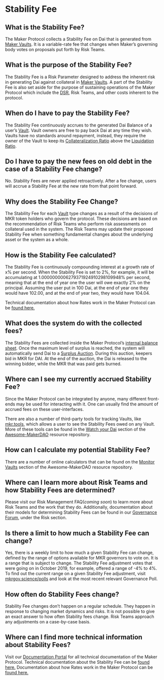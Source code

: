 # Stability Fee

## What is the Stability Fee?

The Maker Protocol collects a Stability Fee on Dai that is generated from [Maker Vaults](vault.md). It is a variable-rate fee that changes when Maker’s governing body votes on proposals put forth by Risk Teams.

## What is the purpose of the Stability Fee?

The Stability Fee is a Risk Parameter designed to address the inherent risk in generating Dai against collateral in [Maker Vaults](vault.md). A part of the Stability Fee is also set aside for the purpose of sustaining operations of the Maker Protocol which include the [DSR](dsr.md), Risk Teams, and other costs inherent to the protocol.

## When do I have to pay the Stability Fee?

The Stability Fee continuously accrues to the generated Dai Balance of a user’s [Vault](vault.md). Vault owners are free to pay back Dai at any time they wish. Vaults have no standards around repayment, instead, they require the owner of the Vault to keep its [Collateralization Ratio](vault.md#what-is-the-collateralization-ratio) above the [Liquidation Ratio](liquidation.md#what-is-the-liquidation-ratio).

## Do I have to pay the new fees on old debt in the case of a Stability Fee change?

No. Stability Fees are never applied retroactively. After a fee change, users will accrue a Stability Fee at the new rate from that point forward.

## Why does the Stability Fee Change?

The Stability Fee for each [Vault](vault.md) type changes as a result of the decisions of MKR token holders who govern the protocol. These decisions are based on the recommendation of Risk Teams who perform risk assessments on collateral used in the system. The Risk Teams may update their proposed Stability Fee when something fundamental changes about the underlying asset or the system as a whole.

## How is the Stability Fee calculated?

The Stability Fee is continuously compounding interest at a growth rate of x% per second. When the Stability Fee is set to 2%, for example, it will be accumulating at 1.0000000006279371924910298109948‬% per second, meaning that at the end of year one the user will owe exactly 2% on the principal. Assuming the user put in 100 Dai, at the end of year one they would have 102.00, and at the end of year two, they would have 104.04.

Technical documentation about how Rates work in the Maker Protocol can be [found here.](https://docs.makerdao.com/smart-contract-modules/rates-module)

## What does the system do with the collected fees?

The Stability Fees are collected inside the Maker Protocol’s [internal balance sheet](https://docs.makerdao.com/smart-contract-modules/core-module/vat-detailed-documentation). Once the maximum level of surplus is reached, the system will automatically send Dai to a [Surplus Auction](https://docs.makerdao.com/auctions/the-auctions-of-the-maker-protocol#surplus-auction). During this auction, keepers bid in MKR for DAI. At the end of the auction, the Dai is released to the winning bidder, while the MKR that was paid gets burned.

## Where can I see my currently accrued Stability Fee?

Since the Maker Protocol can be integrated by anyone, many different front-ends may be used for interacting with it. One can usually find the amount of accrued fees on these user-interfaces.

There are also a number of third-party tools for tracking Vaults, like [mkr.tools](https://mkr.tools/cdps), which allows a user to see the Stability Fees owed on any Vault. More of these tools can be found in the [Watch your Dai](https://awesome.makerdao.com/#watch-dai) section of the [Awesome-MakerDAO](https://awesome.makerdao.com/) resource repository.

## How can I calculate my potential Stability Fee?

There are a number of online calculators that can be found on the [Monitor Vaults](https://awesome.makerdao.com/#monitor-vaults) section of the Awesome-MakerDAO resource repository.

## Where can I learn more about Risk Teams and how Stability Fees are determined?

Please visit our Risk Management FAQ(_coming soon_) to learn more about Risk Teams and the work that they do. Additionally, documentation about their models for determining Stability Fees can be found in our [Governance Forum](https://forum.makerdao.com/), under the Risk section.

## Is there a limit to how much a Stability Fee can change?

Yes, there is a weekly limit to how much a given Stability Fee can change, defined by the range of options available for MKR  governors to vote on. It is a range that is subject to change. The Stability Fee adjustment votes that were going on in October 2019, for example, offered a range of -4% to 4%. To find out the current range on a given Stability Fee adjustment, visit [mkrgov.science/polls](https://mkrgov.science/polls) and look at the most recent relevant Governance Poll.

## How often do Stability Fees change?

Stability Fee changes don’t happen on a regular schedule. They happen in response to changing market dynamics and risks. It is not possible to give an exact answer to how often Stability fees change. Risk Teams approach any adjustments on a case-by-case basis.

## Where can I find more technical information about Stability Fees?

Visit our [Documentation Portal](https://docs.makerdao.com/) for all technical documentation of the Maker Protocol. Technical documentation about the Stability Fee can be [found here.](https://docs.makerdao.com/smart-contract-modules/rates-module/jug-detailed-documentation) Documentation about how Rates work in the Maker Protocol can be [found here.](https://docs.makerdao.com/smart-contract-modules/rates-module)

